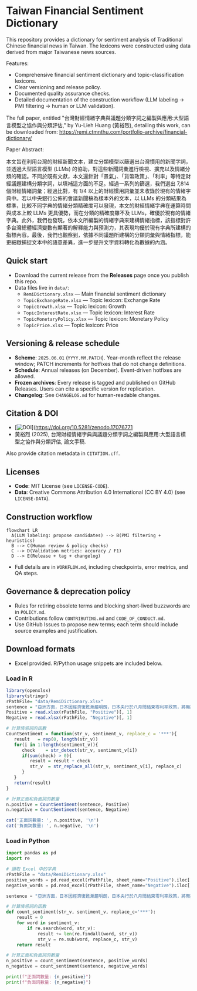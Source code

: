 # Taiwan Financial Sentiment Dictionary

This repository provides a dictionary for sentiment analysis of Traditional Chinese financial news in Taiwan. The lexicons were constructed using data derived from major Taiwanese news sources.

Features:
 - Comprehensive financial sentiment dictionary and topic-classification lexicons.
 - Clear versioning and release policy.
 - Documented quality assurance checks.
 - Detailed documentation of the construction workflow (LLM labeling → PMI filtering → human or LLM validation).

The full paper, entitled "台灣財經情緒字典與議題分類字詞之編製與應用:大型語言模型之協作與分類評估," by Yu-Lieh Huang (黃裕烈), detailing this work, can be downloaded from: https://remi.ctmnthu.com/portfolio-archive/financial-dictionary/  

Paper Abstract:
 
本文旨在利用台灣的財經新聞文本，建立分類模型以篩選出台灣慣用的新聞字詞，並透過大型語言模型 (LLMs) 的協助，對這些新聞詞彙進行檢視、擴充以及情緒分類的確認。不同於既有文獻，本文還針對「景氣」、「貨幣政策」、「利率」等特定財經議題建構分類字詞，以填補這方面的不足。經過一系列的篩選，我們選出 7,814 個財經情緒詞彙；經過比對，有 1/4 以上的財經慣用詞彙並未收錄於現有的情緒字典中。若以中央銀行公佈的會議新聞稿為樣本外的文本，以 LLMs 的分類結果為標準，比較不同字典的情緒分類精確度可以發現，本文的財經情緒字典在運算時間與成本上較 LLMs 更具優勢，而在分類的精確度雖不及 LLMs，確優於現有的情緒字典。此外，我們也發現，依本文所編製的情緒字典來建構情緒指標，該指標對許多台灣總體經濟變數有顯著的解釋能力與預測力，其表現均優於現有字典所建構的指標內容。最後，我們也觀察到，依據不同議題所建構的分類詞彙與情緒指標，能更細緻捕捉文本中的語意差異，進一步提升文字資料轉化為數據的內涵。

## Quick start
- Download the current release from the **Releases** page once you publish this repo.
- Data files live in `data/`:
  - `RemiDictionary.xlsx` — Main financial sentiment dictionary
  - `TopicExchangeRate.xlsx` — Topic lexicon: Exchange Rate 
  - `TopicGrowth.xlsx` — Topic lexicon: Growth 
  - `TopicInterestRate.xlsx` — Topic lexicon: Interest Rate 
  - `TopicMonetaryPolicy.xlsx` — Topic lexicon: Monetary Policy 
  - `TopicPrice.xlsx` — Topic lexicon: Price


## Versioning & release schedule
- **Scheme**: `2025.06.01` (`YYYY.MM.PATCH`). Year–month reflect the release window; PATCH increments for hotfixes that do not change definitions.
- **Schedule**: Annual releases (on December). Event-driven hotfixes are allowed.
- **Frozen archives**: Every release is tagged and published on GitHub Releases. Users can cite a specific version for replication.
- **Changelog**: See `CHANGELOG.md` for human-readable changes.

## Citation & DOI
-  [![DOI](https://zenodo.org/badge/1052554974.svg)](https://doi.org/10.5281/zenodo.17076771
-  黃裕烈 (2025), 台灣財經情緒字典與議題分類字詞之編製與應用:大型語言模型之協作與分類評估, 論文手稿.

Also provide citation metadata in `CITATION.cff`.

## Licenses
- **Code**: MIT License (see `LICENSE-CODE`).
- **Data**: Creative Commons Attribution 4.0 International (CC BY 4.0) (see `LICENSE-DATA`).

## Construction workflow
```mermaid
flowchart LR
  A(LLM labeling: propose candidates) --> B(PMI filtering + heuristics)
  B --> C(Human review & policy checks)
  C --> D(Validation metrics: accuracy / F1)
  D --> E(Release + tag + changelog)
```
- Full details are in `WORKFLOW.md`, including checkpoints, error metrics, and QA steps.

## Governance & deprecation policy
- Rules for retiring obsolete terms and blocking short-lived buzzwords are in `POLICY.md`.
- Contributions follow `CONTRIBUTING.md` and `CODE_OF_CONDUCT.md`.
- Use GitHub Issues to propose new terms; each term should include source examples and justification.

## Download formats
- Excel provided. R/Python usage snippets are included below.

### Load in R
```r
library(openxlsx)
library(stringr)
rPathFile= "data/RemiDictionary.xlsx"
sentence = "亞洲方面，日本因經濟復甦漸趨明朗，日本央行於八月間結束零利率政策，將無擔保隔夜拆款利率的操作目標調高至Ｏ．二五%，惟因通貨緊縮現象暫難消除，寬鬆貨幣政策的立場仍然不變；"
Positive = read.xlsx(rPathFile, "Positive")[, 1]
Negative = read.xlsx(rPathFile, "Negative")[, 1]

# 計算情感詞的函數
CountSentiment = function(str_v, sentiment_v, replace_c = '***'){
   result   = rep(0, length(str_v))
   for(i in 1:length(sentiment_v)){
      check    = str_detect(str_v, sentiment_v[i])
      if(sum(check) > 0){
         result = result + check
         str_v  = str_replace_all(str_v, sentiment_v[i], replace_c)
      }
   }
   return(result)
}

# 計算正面和負面詞的數量
n.positive = CountSentiment(sentence, Positive)
n.negative = CountSentiment(sentence, Negative)

cat('正面詞數量: ', n.positive, '\n')
cat('負面詞數量: ', n.negative, '\n')
```
### Load in Python
```python
import pandas as pd
import re

# 讀取 Excel 中的字典
rPathFile = "data/RemiDictionary.xlsx"
positive_words = pd.read_excel(rPathFile, sheet_name="Positive").iloc[:, 0].tolist()
negative_words = pd.read_excel(rPathFile, sheet_name="Negative").iloc[:, 0].tolist()

sentence = "亞洲方面，日本因經濟復甦漸趨明朗，日本央行於八月間結束零利率政策，將無擔保隔夜拆款利率的操作目標調高至Ｏ．二五%，惟因通貨緊縮現象暫難消除，寬鬆貨幣政策的立場仍然不變；"

# 計算情感詞的函數
def count_sentiment(str_v, sentiment_v, replace_c='***'):
    result = 0
    for word in sentiment_v:
        if re.search(word, str_v):
            result += len(re.findall(word, str_v))
            str_v = re.sub(word, replace_c, str_v)
    return result

# 計算正面和負面詞的數量
n_positive = count_sentiment(sentence, positive_words)
n_negative = count_sentiment(sentence, negative_words)

print(f"正面詞數量: {n_positive}")
print(f"負面詞數量: {n_negative}")

```

